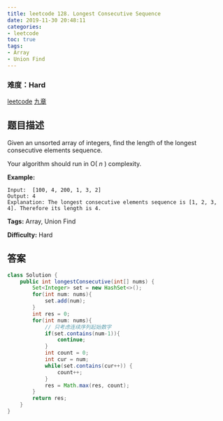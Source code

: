 ```yaml
---
title: leetcode 128. Longest Consecutive Sequence
date: 2019-11-30 20:48:11
categories:
- leetcode
toc: true
tags:
- Array
- Union Find
---
```

### 难度：Hard

<a href="https://leetcode.com/problems/longest-consecutive-sequence/">leetcode</a>
<a href="https://www.jiuzhang.com/solution/longest-consecutive-sequence/">九章</a>
## 题目描述
Given an unsorted array of integers, find the length of the longest
consecutive elements sequence.

Your algorithm should run in O( _n_ ) complexity.

**Example:**
        
    Input:  [100, 4, 200, 1, 3, 2]
    Output: 4
    Explanation: The longest consecutive elements sequence is [1, 2, 3, 4]. Therefore its length is 4.
    


**Tags:** Array, Union Find

**Difficulty:** Hard
## 答案
<!--more-->
```java
class Solution {
    public int longestConsecutive(int[] nums) {
        Set<Integer> set = new HashSet<>();
        for(int num: nums){
            set.add(num);
        }
        int res = 0;
        for(int num: nums){
            // 只考虑连续序列起始数字
            if(set.contains(num-1)){
                continue;
            }
            int count = 0;
            int cur = num;
            while(set.contains(cur++)) {
                count++;
            }
            res = Math.max(res, count);
        }
        return res;
    }
}
```

